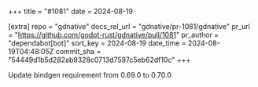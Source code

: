 +++
title = "#1081"
date = 2024-08-19

[extra]
repo = "gdnative"
docs_rel_url = "gdnative/pr-1081/gdnative"
pr_url = "https://github.com/godot-rust/gdnative/pull/1081"
pr_author = "dependabot[bot]"
sort_key = 2024-08-19
date_time = 2024-08-19T04:48:05Z
commit_sha = "54449d1b5d282ab9328c0713d7597c5eb62df10c"
+++

Update bindgen requirement from 0.69.0 to 0.70.0
